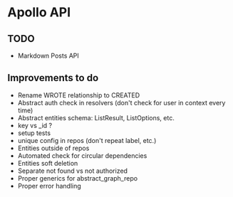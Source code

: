 # Apollo API

## TODO

- Markdown Posts API

## Improvements to do

- Rename WROTE relationship to CREATED
- Abstract auth check in resolvers (don't check for user in context every time)
- Abstract entities schema: ListResult, ListOptions, etc.
- key vs \_id ?
- setup tests
- unique config in repos (don't repeat label, etc.)
- Entities outside of repos
- Automated check for circular dependencies
- Entities soft deletion
- Separate not found vs not authorized
- Proper generics for abstract_graph_repo
- Proper error handling
